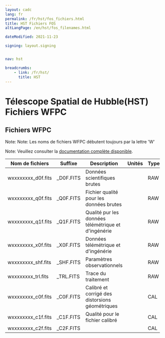 ```yaml
---
layout: cadc
lang: fr
permalink: /fr/hst/fos_fichiers.html
title: HST Fichiers FOS
altLangPage: /en/hst/fos_filenames.html

dateModified: 2021-11-23

signing: layout.signing


nav: hst

breadcrumbs:
    - link: /fr/hst/
      title: HST
---
```


<div class="span-6">
 <h1 id="wb-cont" class="wb-invisible">Télescope Spatial de Hubble(HST) Fichiers WFPC</h1>
 <h2 class="align-center">Fichiers WFPC</h2>
              


<p class="color-attention">Note: Note: Les noms de fichiers WFPC débutent toujours par la lettre 'W'</p>
<p class="color-attention">Note: Veuillez consulter la <a rel="external" href="http://www.stsci.edu/hst/wfpc/documents/HST_WFPC_Instrument_Handbook.pdf" class="ui-link">documentation compl&egrave;te disponible</a>.</p>

<table class="table">
   <thead><tr>
   <th id="a">Nom de fichiers</th>
   <th id="b">Suffixe</th>
   <th id="c">Description</th>
   <th id="d">Unités</th>
   <th id="f">Type</th>
   <th id="e">Exemple</th>
   </tr>
   </thead>
   <tbody>
   <tr>
   <td headers="a">wxxxxxxxx_d0f.fits</td>
   <td headers="b">_D0F.FITS</td>
   <td headers="c">Données scientifiques brutes</td>
   <td headers="d"></td>
   <td headers="f">RAW</td>
   <td headers="e"><a href="/data/pub/HST/product/w10a0m03t_d0f.fits" class="ui-link">w10a0m03t_d0f.fits</a></td>
   </tr>

   <tr>
   <td headers="a">wxxxxxxxx_q0f.fits</td>
   <td headers="b">_Q0F.FITS</td>
   <td headers="c">Fichier qualité pour les données brutes</td>
   <td headers="d"></td>
   <td headers="f">RAW</td>
   <td headers="e"><a href="/data/pub/HST/product/w10a0m03t_q0f.fits" class="ui-link">w10a0m03t_q0f.fits</a></td>
   </tr>

   <tr>
   <td headers="a">wxxxxxxxx_q1f.fits</td>
   <td headers="b">_Q1F.FITS</td>
   <td headers="c">Qualité pur les données télémétrique et d'ingénérie</td>
   <td headers="d"></td>
   <td headers="f">RAW</td>
   <td headers="e"><a href="/data/pub/HST/product/w10a0m03t_q1f.fits" class="ui-link">w10a0m03t_q1f.fits</a></td>
   </tr>

   <tr>
   <td headers="a">wxxxxxxxx_x0f.fits</td>
   <td headers="b">_X0F.FITS</td>
   <td headers="c">Données télémétrique et d'ingénérie</td>
   <td headers="d"></td>
   <td headers="f">RAW</td>
   <td headers="e"><a href="/data/pub/HST/product/w10a0m03t_x0f.fits" class="ui-link">w10a0m03t_x0f.fits</a></td>
   </tr>

   <tr>
   <td headers="a">wxxxxxxxx_shf.fits</td>
   <td headers="b">_SHF.FITS</td>
   <td headers="c">Paramètres observationnels</td>
   <td headers="d"></td>
   <td headers="f">RAW</td>
   <td headers="e"><a href="/data/pub/HST/product/w10a0m03t_shf.fits" class="ui-link">w10a0m03t_shf.fits</a></td>
   </tr>

   <tr>
   <td headers="a">wxxxxxxxx_trl.fits</td>
   <td headers="b">_TRL.FITS</td>
   <td headers="c">Trace du traitement</td>
   <td headers="d"></td>
   <td headers="f">RAW</td>
   <td headers="e"><a href="/data/pub/HST/product/w10a0m03t_trl.fits" class="ui-link">w10a0m03t_trl.fits</a></td>
   </tr>

   <tr>
   <td headers="a">wxxxxxxxx_c0f.fits</td>
   <td headers="b">_C0F.FITS</td>
   <td headers="c">Calibré et corrigé des distorsions géométriques</td>
   <td headers="d"></td>
   <td headers="f">CAL</td>
   <td headers="e"><a href="/data/pub/HST/product/w10a0m03t_c0f.fits" class="ui-link">w10a0m03t_c0f.fits</a></td>
   </tr>

   <tr>
   <td headers="a">wxxxxxxxx_c1f.fits</td>
   <td headers="b">_C1F.FITS</td>
   <td headers="c">Qualité pour le fichier calibré</td>
   <td headers="d"></td>
   <td headers="f">CAL</td>
   <td headers="e"><a href="/data/pub/HST/product/w10a0m03t_c1f.fits" class="ui-link">w10a0m03t_c1f.fits</a></td>
   </tr>

   <tr>
   <td headers="a">wxxxxxxxx_c2f.fits</td>
   <td headers="b">_C2F.FITS</td>
   <td headers="c"></td>
   <td headers="d"></td>
   <td headers="f">CAL</td>
   <td headers="e"><a href="/data/pub/HST/product/w10a0m03t_c2f.fits" class="ui-link">w10a0m03t_c2f.fits</a></td>
   </tr>


</tbody></table>
</div>
